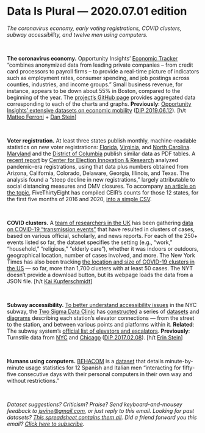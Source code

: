 Data Is Plural — 2020.07.01 edition
===================================

*The coronavirus economy, early voting registrations, COVID clusters, subway accessibility, and twelve men using computers.*

&nbsp;

**The coronavirus economy.** Opportunity Insights’ [Economic Tracker](https://tracktherecovery.org/) “combines anonymized data from leading private companies – from credit card processors to payroll firms – to provide a real-time picture of indicators such as employment rates, consumer spending, and job postings across counties, industries, and income groups.” Small business revenue, for instance, appears to be down about 55% in Boston, compared to the beginning of the year. The [project’s GitHub page](https://github.com/Opportunitylab/EconomicTracker) provides aggregated data corresponding to each of the charts and graphs. **Previously**: [Opportunity Insights’ extensive datasets on economic mobility](https://opportunityinsights.org/data/) ([DIP 2019.06.12](https://tinyletter.com/data-is-plural/letters/data-is-plural-2019-06-12-edition)). [h/t [Matteo Ferroni](https://twitter.com/matteoferroni93/status/1273312600793714689) + [Dan Stein](https://twitter.com/DanStein_econ/status/1273301012091035648)]

&nbsp;

**Voter registration.** At least three states publish monthly, machine-readable statistics on new voter registrations: [Florida](https://dos.myflorida.com/elections/data-statistics/voter-registration-statistics/voter-registration-reportsxlsx/), [Virginia](https://www.elections.virginia.gov/resultsreports/registration-statistics/), and [North Carolina](https://dl.ncsbe.gov/?prefix=data/voterstats/). [Maryland](https://elections.maryland.gov/voter_registration/stats.html) and the [District of Columbia](https://www.dcboe.org/Data-Resources-Forms/Voter-Registration-Stats) publish similar data as PDF tables. A [recent report](https://electioninnovation.org/new-voter-registrations-in-2020/) by [Center for Election Innovation & Research](https://electioninnovation.org/) analyzed pandemic-era registrations, using that data plus numbers obtained from Arizona, California, Colorado, Delaware, Georgia, Illinois, and Texas. The analysis found a “steep decline in new registrations,” largely attributable to social distancing measures and DMV closures. To accompany [an article on the topic](https://fivethirtyeight.com/features/voter-registrations-are-way-way-down-during-the-pandemic/), FiveThirtyEight has compiled CEIR’s counts for those 12 states, for the first five months of 2016 and 2020, [into a simple CSV](https://github.com/fivethirtyeight/data/tree/master/voter-registration).

&nbsp;

**COVID clusters.** A [team of researchers in the UK](https://wellcomeopenresearch.org/articles/5-83) has been gathering [data on COVID-19 “transmission events”](https://docs.google.com/spreadsheets/d/16wtnHe4hM6I7TFHXVpLXY8R4GAUzAJ-7NWbKIVvsVuA/edit) that have resulted in clusters of cases, based on various official, scholarly, and news reports. For each of the 250+ events listed so far, the dataset specifies the setting (e.g., “work,” “household,” “religious,” “elderly care”), whether it was indoors or outdoors, geographical location, number of cases involved, and more. The New York Times has also been tracking [the location and size of COVID-19 clusters in the US](https://www.nytimes.com/interactive/2020/us/coronavirus-us-cases.html#clusters) — so far, more than 1,700 clusters with at least 50 cases. The NYT doesn’t provide a download button, but its webpage loads the data from a JSON file. [h/t [Kai Kupferschmidt](https://www.sciencemag.org/news/2020/05/why-do-some-covid-19-patients-infect-many-others-whereas-most-don-t-spread-virus-all)]

&nbsp;

**Subway accessibility.** [To better understand accessibility issues](https://medium.com/dataclinic/open-tools-to-analyze-accessibility-within-the-nyc-subway-system-383fb111b4ad) in the NYC subway, the [Two Sigma Data Clinic](https://dataclinic.twosigma.com/) has [constructed](https://github.com/tsdataclinic/mta) a series of [datasets](https://github.com/tsdataclinic/mta/tree/master/data/processed/stationgraph) and [diagrams](https://github.com/tsdataclinic/mta/tree/master/figures/elevator_maps) describing each station’s elevator connections — from the street to the station, and between various points and platforms within it. **Related**: The subway system’s [official list of elevators and escalators](http://advisory.mtanyct.info/eedevwebsvc/allequipments.aspx). **Previously**: Turnstile data from [NYC](http://web.mta.info/developers/turnstile.html) and [Chicago](https://data.cityofchicago.org/Transportation/CTA-Ridership-L-Station-Entries-Daily-Totals/5neh-572f) ([DIP 2017.02.08](https://tinyletter.com/data-is-plural/letters/data-is-plural-2017-02-08-edition)). [h/t [Erin Stein](https://twitter.com/eeeestein/status/1271539959632211971)]

&nbsp;

**Humans using computers.** [BEHACOM](https://www.sciencedirect.com/science/article/pii/S2352340920306612) is a [dataset](https://data.mendeley.com/datasets/cg4br62535/2) that details minute-by-minute usage statistics for 12 Spanish and Italian men “interacting for fifty-five consecutive days with their personal computers in their own way and without restrictions.”

&nbsp;

*Dataset suggestions? Criticism? Praise? Send keyboard-and-mousey feedback to jsvine@gmail.com, or just reply to this email. Looking for past datasets? [This spreadsheet contains them all](https://docs.google.com/spreadsheets/d/1wZhPLMCHKJvwOkP4juclhjFgqIY8fQFMemwKL2c64vk). Did a friend forward you this email? [Click here to subscribe](https://tinyletter.com/data-is-plural).*